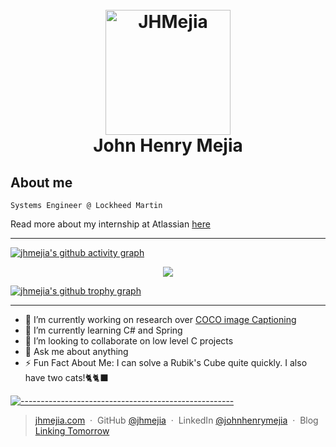 <h1 align="center">
  <br>
  <a href="https://jhmejia.com/"><img src="https://i.imgur.com/JZXTZOR.png" alt="JHMejia" width="200"></a>
  <br>
  John Henry Mejia
  <br>
</h1>


## About me


```
Systems Engineer @ Lockheed Martin 
```

Read more about my internship at Atlassian [here](https://tcu.box.com/v/jhmejiainternship)

---


[![jhmejia's github activity graph](https://github-readme-activity-graph.vercel.app/graph?username=jhmejia&theme=github)](https://jhmejia.com)


<p align="center">
    <a href="https://jhmejia.com/"><img src="https://streak-stats.demolab.com/?user=jhmejia&theme=github-dark-blue"/></a>
</p>



[![jhmejia's github trophy graph](https://github-profile-trophy.vercel.app/?username=jhmejia&theme=tokyonight)](https://jhmejia.com)


---


- 🔭 I’m currently working on research over [COCO image Captioning](https://cocodataset.org)
- 🌱 I’m currently learning C# and Spring
- 👯 I’m looking to collaborate on low level C projects
- 💬 Ask me about anything
- :zap: Fun Fact About Me: I can solve a Rubik's Cube quite quickly. I also have two cats!🐈🐈‍⬛

[![-----------------------------------------------------](https://raw.githubusercontent.com/andreasbm/readme/master/assets/lines/water.png)](https://github.com/jhmejia?tab=repositories)
> [jhmejia.com](https://www.jhmejia.com) &nbsp;&middot;&nbsp;
> GitHub [@jhmejia](https://github.com/jhmejia) &nbsp;&middot;&nbsp;
> LinkedIn [@johnhenrymejia](https://linkedin.com/in/johnhenrymejia) &nbsp;&middot;&nbsp;
> Blog [Linking Tomorrow](https://linkingtomorrow.blogspot.com/)


